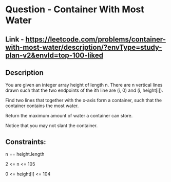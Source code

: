 # Question - Container With Most Water

## Link - https://leetcode.com/problems/container-with-most-water/description/?envType=study-plan-v2&envId=top-100-liked

## Description

You are given an integer array height of length n. There are n vertical lines drawn such that the two endpoints of the ith line are (i, 0) and (i, height[i]).

Find two lines that together with the x-axis form a container, such that the container contains the most water.

Return the maximum amount of water a container can store.

Notice that you may not slant the container.

## Constraints:

n == height.length

2 <= n <= 105

0 <= height[i] <= 104
